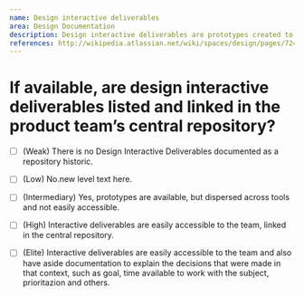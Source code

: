 ```yaml
---
name: Design interactive deliverables
area: Design Documentation
description: Design interactive deliverables are prototypes created to validate features with users before investing development effort. Producing and testing a high-fidelity prototype will demand effort from the product team and the client, therefore it is a technique used to test a feature that a) is crucial to the product; b) has a high development cost, or c) brings a disruptive change to a key behavior. A product team should list and document the created prototypes in the team’s central repository.
references: http://wikipedia.atlassian.net/wiki/spaces/design/pages/7241943, http://wikipedia.atlassian.net/wiki/spaces/design/pages/3434343434/34343434545656/343434/7241943
---
```


# If available, are design interactive deliverables listed and linked in the product team’s central repository? 

- [ ] (Weak) There is no Design Interactive Deliverables documented as a repository historic.

- [ ] (Low) No.new level text here.

- [ ] (Intermediary) Yes, prototypes are available, but dispersed across tools and not easily accessible.

- [ ] (High) Interactive deliverables are easily accessible to the team, linked in the central repository.

- [ ] (Elite) Interactive deliverables are easily accessible to the team and also have aside documentation to explain the decisions that were made in that context, such as goal, time available to work with the subject, prioritazion and others.
